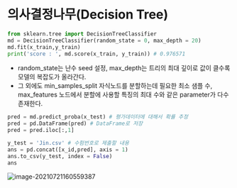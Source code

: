 # 의사결정나무(Decision Tree)

```python
from sklearn.tree import DecisionTreeClassifier
md = DecisionTreeClassifier(random_state = 0, max_depth = 20)
md.fit(x_train,y_train)
print('score : ', md.score(x_train, y_train)) # 0.976571
```

* random_state는 난수 seed 설정, max_depth는 트리의 최대 깊이로 값이 클수록 모델의 복잡도가 올라간다.
* 그 외에도 min_samples_split 자식노드를 분할하는데 필요한 최소 샘플 수, max_features 노드에서 분할에 사용할 특징의 최대 수와 같은 parameter가 다수 존재한다.

```python
pred = md.predict_proba(x_test) # 평가데이터에 대해서 확률 추정
pred = pd.DataFrame(pred) # DataFrame로 저장
pred = pred.iloc[:,1] 
```

```python
y_test = 'Jin.csv' # 수험번호로 제출할 내용
ans = pd.concat([x_id,pred], axis = 1)
ans.to_csv(y_test, index = False)
ans
```

![image-20210721160559387](C:%5CUsers%5Cjinsa%5CAppData%5CRoaming%5CTypora%5Ctypora-user-images%5Cimage-20210721160559387.png)